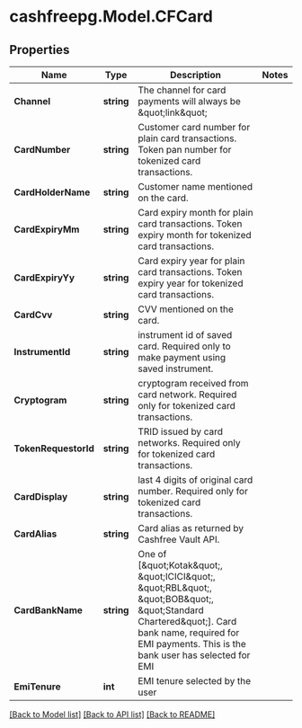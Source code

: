 # cashfreepg.Model.CFCard

## Properties

Name | Type | Description | Notes
------------ | ------------- | ------------- | -------------
**Channel** | **string** | The channel for card payments will always be \&quot;link\&quot; | 
**CardNumber** | **string** | Customer card number for plain card transactions. Token pan number for tokenized card transactions. | 
**CardHolderName** | **string** | Customer name mentioned on the card. | 
**CardExpiryMm** | **string** | Card expiry month for plain card transactions. Token expiry month for tokenized card transactions. | 
**CardExpiryYy** | **string** | Card expiry year for plain card transactions. Token expiry year for tokenized card transactions. | 
**CardCvv** | **string** | CVV mentioned on the card. | 
**InstrumentId** | **string** | instrument id of saved card. Required only to make payment using saved instrument. | 
**Cryptogram** | **string** | cryptogram received from card network. Required only for tokenized card transactions. | 
**TokenRequestorId** | **string** | TRID issued by card networks. Required only for tokenized card transactions. | 
**CardDisplay** | **string** | last 4 digits of original card number. Required only for tokenized card transactions. | 
**CardAlias** | **string** | Card alias as returned by Cashfree Vault API. | 
**CardBankName** | **string** | One of [\&quot;Kotak\&quot;, \&quot;ICICI\&quot;, \&quot;RBL\&quot;, \&quot;BOB\&quot;, \&quot;Standard Chartered\&quot;]. Card bank name, required for EMI payments. This is the bank user has selected for EMI | 
**EmiTenure** | **int** | EMI tenure selected by the user | 

[[Back to Model list]](../README.md#documentation-for-models) [[Back to API list]](../README.md#documentation-for-api-endpoints) [[Back to README]](../README.md)

